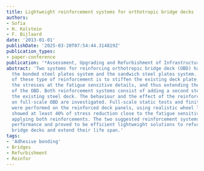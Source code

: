 ```yaml
---
title: Lightweight reinforcement systems for orthotropic bridge decks
authors:
- Sofia
- H. Kolstein
- F. Bijlaard
date: '2013-01-01'
publishDate: '2025-03-20T07:54:44.314819Z'
publication_types:
- paper-conference
publication: '*Assessment, Upgrading and Refurbishment of Infrastructures*'
abstract: 'Two systems for reinforcing orthotropic bridge deck (OBD) have been researched:
  the bonded steel plates system and the sandwich steel plates system. The main idea
  of these type of reinforcement is to stiffen the existing deck plate, thereby reducing
  the stresses at the fatigue sensitive details, and thus extending the fatigue life
  of the OBD. Both reinforcement systems consist of adding a second steel plate to
  the existing steel deck. The behaviour and the effect of the reinforcement systems
  on full-scale OBD are investigated. Full-scale static tests and finite element analyses
  were performed on the reinforced deck panels, using realistic wheel loads. The results
  showed at least 40% of stress reduction close to the fatigue sensitive details after
  applying both reinforcements. The two suggested reinforcement systems showed a good
  performance and proved to be efficient lightweight solutions to refurbish orthotropic
  bridge decks and extend their life span.'
tags:
- 'Adhesive bonding'
- Bridges
- Refurbishment
- Reinfor
---
```

